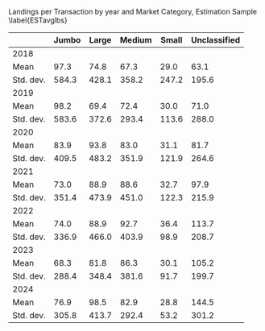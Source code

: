Landings per Transaction by year and Market Category, Estimation Sample \label{ESTavglbs}

|             | Jumbo | Large | Medium | Small | Unclassified |
|-------------|-------|-------|--------|-------|--------------|
| 2018        |       |       |        |       |              |
|   Mean      | 97.3  | 74.8  | 67.3   | 29.0  | 63.1         |
|   Std. dev. | 584.3 | 428.1 | 358.2  | 247.2 | 195.6        |
| 2019        |       |       |        |       |              |
|   Mean      | 98.2  | 69.4  | 72.4   | 30.0  | 71.0         |
|   Std. dev. | 583.6 | 372.6 | 293.4  | 113.6 | 288.0        |
| 2020        |       |       |        |       |              |
|   Mean      | 83.9  | 93.8  | 83.0   | 31.1  | 81.7         |
|   Std. dev. | 409.5 | 483.2 | 351.9  | 121.9 | 264.6        |
| 2021        |       |       |        |       |              |
|   Mean      | 73.0  | 88.9  | 88.6   | 32.7  | 97.9         |
|   Std. dev. | 351.4 | 473.9 | 451.0  | 122.3 | 215.9        |
| 2022        |       |       |        |       |              |
|   Mean      | 74.0  | 88.9  | 92.7   | 36.4  | 113.7        |
|   Std. dev. | 336.9 | 466.0 | 403.9  | 98.9  | 208.7        |
| 2023        |       |       |        |       |              |
|   Mean      | 68.3  | 81.8  | 86.3   | 30.1  | 105.2        |
|   Std. dev. | 288.4 | 348.4 | 381.6  | 91.7  | 199.7        |
| 2024        |       |       |        |       |              |
|   Mean      | 76.9  | 98.5  | 82.9   | 28.8  | 144.5        |
|   Std. dev. | 305.8 | 413.7 | 292.4  | 53.2  | 301.2        |
